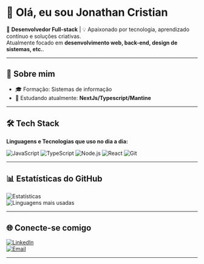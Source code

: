 # 👋 Olá, eu sou Jonathan Cristian

🎯 **Desenvolvedor Full-stack** | 💡 Apaixonado por tecnologia, aprendizado contínuo e soluções criativas.  
Atualmente focado em **desenvolvimento web, back-end, design de sistemas, etc.**.  

---

## 🚀 Sobre mim
- 🎓 Formação: Sistemas de informação 
- 🌱 Estudando atualmente: **NextJs/Typescript/Mantine**  

---

## 🛠️ Tech Stack
**Linguagens e Tecnologias que uso no dia a dia:**

![JavaScript](https://img.shields.io/badge/-JavaScript-F7DF1E?logo=javascript&logoColor=000)
![TypeScript](https://img.shields.io/badge/-TypeScript-3178C6?logo=typescript&logoColor=fff)
![Node.js](https://img.shields.io/badge/-Node.js-339933?logo=node.js&logoColor=fff)
![React](https://img.shields.io/badge/-React-61DAFB?logo=react&logoColor=000)
![Git](https://img.shields.io/badge/-Git-F05032?logo=git&logoColor=fff)

---

## 📊 Estatísticas do GitHub
![Estatísticas](https://github-readme-stats.vercel.app/api?username=Jonathan0609&show_icons=true&theme=tokyonight)  
![Linguagens mais usadas](https://github-readme-stats.vercel.app/api/top-langs/?username=Jonathan0609&layout=compact&theme=tokyonight)  

---

## 🌐 Conecte-se comigo
[![LinkedIn](https://img.shields.io/badge/-LinkedIn-0A66C2?logo=linkedin&logoColor=fff)](https://www.linkedin.com/in//jonathan-cristian-19b653184/)  
[![Email](https://img.shields.io/badge/-Email-D14836?logo=gmail&logoColor=fff)](mailto:jonhcristian2000@gmail.com)  

---
